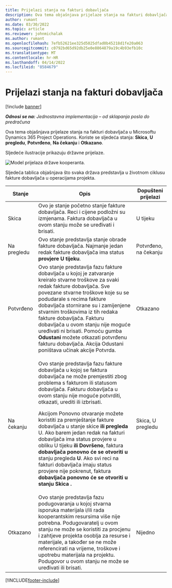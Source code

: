 ```yaml
---
title: Prijelazi stanja na fakturi dobavljača
description: Ova tema objašnjava prijelaze stanja na fakturi dobavljača u Microsoftu Dynamics 365 Project Operations.
author: rumant
ms.date: 03/30/2022
ms.topic: article
ms.reviewer: johnmichalak
ms.author: rumant
ms.openlocfilehash: 7efb52621ee325d5025dfad0b45218d1fe20a063
ms.sourcegitcommit: c0792bd65d92db25e0e8864879a19c4b93efb10c
ms.translationtype: MT
ms.contentlocale: hr-HR
ms.lasthandoff: 04/14/2022
ms.locfileid: "8584679"
---
```

# <a name="state-transitions-on-a-vendor-invoice"></a>Prijelazi stanja na fakturi dobavljača

[!include [banner](../../includes/dataverse-preview.md)]

_**Odnosi se na:** Jednostavna implementacija – od sklapanja posla do predračuna_

Ova tema objašnjava prijelaze stanja na fakturi dobavljača u Microsoftu Dynamics 365 Project Operations. Koriste se sljedeća stanja: **Skica**, **U pregledu**, **Potvrđeno**, **Na čekanju** i **Otkazano**.

Sljedeće ilustracije prikazuju državne prijelaze.

![Model prijelaza države kooperanta.](../media/VI_State_Model.jpg)

Sljedeća tablica objašnjava što svaka država predstavlja u životnom ciklusu fakture dobavljača u operacijama projekta.

| Stanje | Opis | Dopušteni prijelazi |
| --- | --- | --- |
| Skica | Ovo je stanje početno stanje fakture dobavljača. Reci i cijene podložni su izmjenama. Faktura dobavljača u ovom stanju može se uređivati i brisati. | U tijeku |
| Na pregledu | Ovo stanje predstavlja stanje obrade fakture dobavljača. Najmanje jedan redak fakture dobavljača ima status **provjere U tijeku**. | Potvrđeno, na čekanju |
| Potvrđeno | Ovo stanje predstavlja fazu fakture dobavljača u kojoj je zatvaranje kreiralo stvarne troškove za svaki redak fakture dobavljača. Sve povezane stvarne troškove koje su se podudarale s recima fakture dobavljača stornirane su i zamijenjene stvarnim troškovima iz tih redaka fakture dobavljača. Fakturu dobavljača u ovom stanju nije moguće uređivati ni brisati. Pomoću gumba **Odustani** možete otkazati potvrđenu fakturu dobavljača. Akcija Odustani poništava učinak akcije Potvrda. | Otkazano |
| Na čekanju | <p>Ovo stanje predstavlja fazu fakture dobavljača u kojoj se faktura dobavljača ne može premjestiti zbog problema s fakturom ili statusom dobavljača. Fakturu dobavljača u ovom stanju nije moguće potvrditi, otkazati, urediti ili izbrisati.</p><p>Akcijom Ponovno otvaranje možete koristiti za premještanje fakture dobavljača u stanje skice **ili** **pregleda** U. Ako barem jedan redak na fakturi dobavljača ima status provjere u obliku U tijeku **ili Dovršeno**, faktura **dobavljača ponovno će se otvoriti u** stanju pregleda **U**. Ako svi reci na fakturi dobavljača imaju status provjere nije pokrenut, faktura **dobavljača ponovno će se otvoriti u stanju Skica** **.**</p> | Skica, U pregledu |
| Otkazano | Ovo stanje predstavlja fazu podugovaranja u kojoj stvarna isporuka materijala i/ili rada kooperantskim resursima više nije potrebna. Podugovaratelj u ovom stanju ne može se koristiti za procjenu i zahtjeve projekta osoblja za resurse i materijale, a također se ne može referencirati na vrijeme, troškove i upotrebu materijala na projektu. Podugovor u ovom stanju ne može se uređivati ili brisati. | Nijedno |

[!INCLUDE[footer-include](../../includes/footer-banner.md)]
